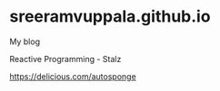 # sreeramvuppala.github.io
My blog

Reactive Programming - Stalz

https://delicious.com/autosponge

